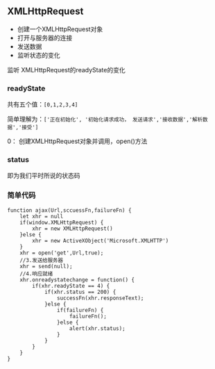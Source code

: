 ## XMLHttpRequest

- 创建一个XMLHttpRequest对象
- 打开与服务器的连接
- 发送数据
- 监听状态的变化

监听 XMLHttpRequest的readyState的变化

### readyState

共有五个值：```[0,1,2,3,4]```  

简单理解为：```['正在初始化', '初始化请求成功， 发送请求','接收数据','解析数据','接受']```

0： 创建XMLHttpRequest对象并调用，open()方法


### status

即为我们平时所说的状态码

### 简单代码

```
function ajax(Url,sccuessFn,failureFn) {
    let xhr = null
    if(window.XMLHttpRequest) {
        xhr = new XMLHttpRequest()
    }else {
        xhr = new ActiveXObject('Microsoft.XMLHTTP')
    }
    xhr = open('get',Url,true);
    //3.发送给服务器
    xhr = send(null);
    //4.响应就绪
    xhr.onreadystatechange = function() {
        if(xhr.readyState == 4) {
            if(xhr.status == 200) {
                successFn(xhr.responseText);
            }else {
                if(failureFn) {
                    failureFn();
                }else {
                    alert(xhr.status);
                }
            }
        }
    }
}
```

